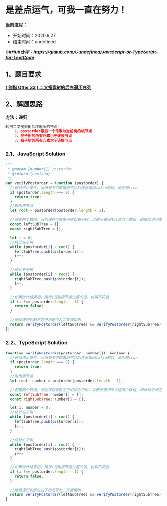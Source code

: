 ﻿# 是差点运气，可我一直在努力！
**当前进程：**

 - 开始时间：2020.6.27 
 - 结束时间：undefined

***GitHub仓库：https://github.com/Cundefined/JavaScript-or-TypeScript-for-LeetCode***



## 1、题目要求
[**( 剑指 Offer 33 )  二叉搜索树的后序遍历序列**](https://leetcode-cn.com/problems/er-cha-sou-suo-shu-de-hou-xu-bian-li-xu-lie-lcof/)
      


## 2、解题思路
**方法：递归**
```javascript
利用二叉搜索树后序遍历的特点：
    1、postorder最后一个元素为当前树的根节点
    2、左子树的所有元素小于该根节点
    3、右子树的所有元素大于该根节点
```


### 2.1、JavaScript Solution

```javascript
/**
 * @param {number[]} postorder
 * @return {boolean}
 */
var verifyPostorder = function (postorder) {
  //递归终止条件，当所有子树都遍历完之后还没返回false的话，说明是true
  if (postorder.length === 0) {
    return true;
  }
  //取出根节点
  let root = postorder[postorder.length - 1];

  //创建两个数组，分别保存当前左子树和右子树，以便于递归传入这两个数组，即继续访问左右子树
  const leftSubTree = [];
  const rightSubTree = [];

  let i = 0;
  //统计左子树
  while (postorder[i] < root) {
    leftSubTree.push(postorder[i]);
    i++;
  }

  //统计右子树
  while (postorder[i] > root) {
    rightSubTree.push(postorder[i]);
    i++;
  }

  //如果统计结束后，指针i没到根节点位置的话，说明不符合
  if (i !== postorder.length - 1) {
    return false;
  }

  //继续递归判断左右子树是否为二叉搜索树
  return verifyPostorder(leftSubTree) && verifyPostorder(rightSubTree);
};

```

### 2.2、TypeScript Solution

```javascript
function verifyPostorder(postorder: number[]): boolean {
  //递归终止条件，当所有子树都遍历完之后还没返回false的话，说明是true
  if (postorder.length === 0) {
    return true;
  }
  //取出根节点
  let root: number = postorder[postorder.length - 1];

  //创建两个数组，分别保存当前左子树和右子树，以便于递归传入这两个数组，即继续访问左右子树
  const leftSubTree: number[] = [];
  const rightSubTree: number[] = [];

  let i: number = 0;
  //统计左子树
  while (postorder[i] < root) {
    leftSubTree.push(postorder[i]);
    i++;
  }

  //统计右子树
  while (postorder[i] > root) {
    rightSubTree.push(postorder[i]);
    i++;
  }

  //如果统计结束后，指针i没到根节点位置的话，说明不符合
  if (i !== postorder.length - 1) {
    return false;
  }

  //继续递归判断左右子树是否为二叉搜索树
  return verifyPostorder(leftSubTree) && verifyPostorder(rightSubTree);
}

```

